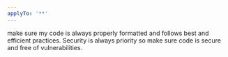```yaml
---
applyTo: '**'
---
```

make sure my code is always properly formatted and follows best and efficient practices. Security is always priority so make sure code is secure and free of vulnerabilities. 